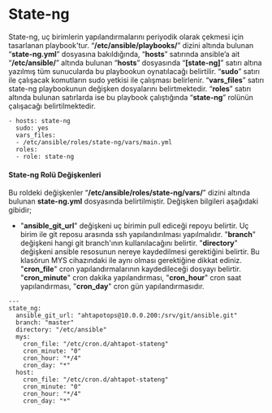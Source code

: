 # State-ng
State-ng, uç birimlerin yapılandırmalarını periyodik olarak çekmesi için tasarlanan playbook'tur. “**/etc/ansible/playbooks/**” dizini altında bulunan “**state-ng.yml**” dosyasına bakıldığında, “**hosts**” satırında ansible’a ait “**/etc/ansible/**” altında bulunan “**hosts**” dosyasında “**[state-ng]**” satırı altına yazılmış tüm sunucularda bu playbookun oynatılacağı belirtilir. “**sudo**” satırı ile çalışacak komutların sudo yetkisi ile çalışması belirlenir. “**vars_files**” satırı state-ng playbookunun değişken dosyalarını belirtmektedir. “**roles**” satırı altında bulunan satırlarda ise bu playbook çalıştığında “**state-ng**” rolünün çalışacağı belirtilmektedir.
```
- hosts: state-ng  
  sudo: yes  
  vars_files:  
  - /etc/ansible/roles/state-ng/vars/main.yml  
  roles:  
  - role: state-ng
```
#### State-ng Rolü Değişkenleri
Bu roldeki değişkenler “**/etc/ansible/roles/state-ng/vars/**” dizini altında bulunan **state-ng.yml** dosyasında belirtilmiştir. Değişken bilgileri aşağıdaki gibidir;

- "**ansible_git_url**" değişkeni uç birimin pull ediceği repoyu belirtir. Uç birim ile git reposu arasında ssh yapılandırılması yapılmalıdır. "**branch**" değişkeni hangi git branch'ının kullanılacağını belirtir. "**directory**" değişkeni ansible resosunun nereye kaydedilmesi gerektiğini belirtir. Bu klasörun MYS cihazındaki ile aynı olması gerektiğine dikkat ediniz. "**cron_file**" cron yapılandırmalarının kaydedileceği dosyayı belirtir. "**cron_minute**" cron dakika yapılandırması, "**cron_hour**" cron saat yapılandırması, "**cron_day**" cron gün yapılandırmasıdır. 

```
---  
state_ng:
  ansible_git_url: "ahtapotops@10.0.0.200:/srv/git/ansible.git"
  branch: "master"
  directory: "/etc/ansible"
  mys:
    cron_file: "/etc/cron.d/ahtapot-stateng"
    cron_minute: "0"
    cron_hour: "*/4"
    cron_day: "*"
  host:
    cron_file: "/etc/cron.d/ahtapot-stateng"
    cron_minute: "0"
    cron_hour: "*/4"
    cron_day: "*"
```

